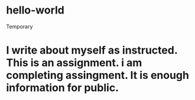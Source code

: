 # hello-world
Temporary
# I write about myself as instructed. This is an assignment. i am completing assingment. It is enough information for public.
